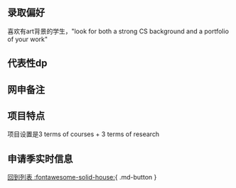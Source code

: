 ## 录取偏好

喜欢有art背景的学生，"look for both a strong CS background and a portfolio of your work"

## 代表性dp

## 网申备注

## 项目特点

项目设置是3 terms of courses + 3 terms of research

## 申请季实时信息

[回到列表 :fontawesome-solid-house:](../选校梯度.md){ .md-button }
